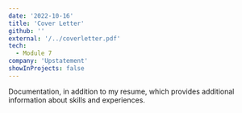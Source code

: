 ```yaml
---
date: '2022-10-16'
title: 'Cover Letter'
github: ''
external: '/../coverletter.pdf'
tech:
  - Module 7
company: 'Upstatement'
showInProjects: false
---
```


Documentation, in addition to my resume, which provides additional information about skills and experiences.
